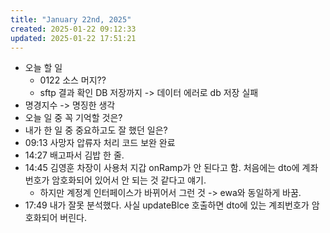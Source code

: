 ```yaml
---
title: "January 22nd, 2025"
created: 2025-01-22 09:12:33
updated: 2025-01-22 17:51:21
---
```

  * 오늘 할 일
    * 0122 소스 머지??
    * sftp 결과 확인 DB 저장까지 -> 데이터 에러로 db 저장 실패
  * 명경지수 -> 명징한 생각
  * 오늘 일 중 꼭 기억할 것은?
  * 내가 한 일 중 중요하고도 잘 했던 일은?
  * 09:13 사망자 압류자 처리 코드 보완 완료
  * 14:27 배고파서 김밥 한 줄.
  * 14:45 김영훈 차장이 사용처 지갑 onRamp가 안 된다고 함. 처음에는 dto에 계좌번호가 암호화되어 있어서 안 되는 것 같다고 얘기.
    * 하지만 계정계 인터페이스가 바뀌어서 그런 것 -> ewa와 동일하게 바꿈.
  * 17:49 내가 잘못 분석했다. 사실 updateBlce 호출하면 dto에 있는 계죄번호가 암호화되어 버린다.
